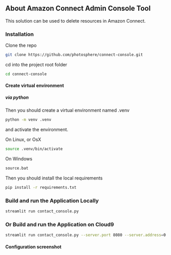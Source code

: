 ## About Amazon Connect Admin Console Tool
This solution can be used to delete resources in Amazon Connect.

### Installation

Clone the repo

```bash
git clone https://github.com/photosphere/connect-console.git
```

cd into the project root folder

```bash
cd connect-console
```

#### Create virtual environment

##### via python

Then you should create a virtual environment named .venv

```bash
python -m venv .venv
```

and activate the environment.

On Linux, or OsX 

```bash
source .venv/bin/activate
```
On Windows

```bash
source.bat
```

Then you should install the local requirements

```bash
pip install -r requirements.txt
```
### Build and run the Application Locally

```bash
streamlit run contact_console.py
```

### Or Build and run the Application on Cloud9

```bash
streamlit run contact_console.py --server.port 8080 --server.address=0.0.0.0 
```

#### Configuration screenshot

